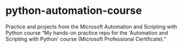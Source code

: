 # python-automation-course
Practice and projects from the Microsoft Automation and Scripting with Python course
“My hands-on practice repo for the 'Automation and Scripting with Python' course (Microsoft Professional Certificate).”
